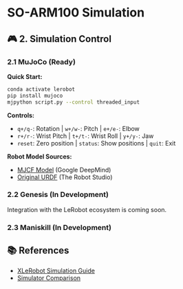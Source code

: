 # SO-ARM100 Simulation

## 🎮 2. Simulation Control

### 2.1 MuJoCo (Ready)

**Quick Start:**
```bash
conda activate lerobot
pip install mujoco
mjpython script.py --control threaded_input
```

**Controls:**
- `q+/q-`: Rotation | `w+/w-`: Pitch | `e+/e-`: Elbow
- `r+/r-`: Wrist Pitch | `t+/t-`: Wrist Roll | `y+/y-`: Jaw
- `reset`: Zero position | `status`: Show positions | `quit`: Exit

**Robot Model Sources:**
- [MJCF Model](https://github.com/google-deepmind/mujoco_menagerie/tree/main/trs_so_arm100) (Google DeepMind)
- [Original URDF](https://github.com/TheRobotStudio/SO-ARM100/blob/main/Simulation/SO100/so100.urdf) (The Robot Studio)

### 2.2 Genesis (In Development)

Integration with the LeRobot ecosystem is coming soon.

### 2.3 Maniskill (In Development)

## 📚 References

- [XLeRobot Simulation Guide](https://github.com/Vector-Wangel/XLeRobot/blob/main/simulation/sim_guide.md)
- [Simulator Comparison](https://simulately.wiki/docs/comparison/)